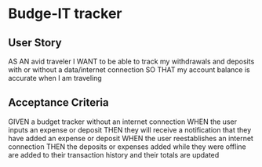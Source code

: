 # Budge-IT tracker

## User Story

AS AN avid traveler
I WANT to be able to track my withdrawals and deposits with or without a data/internet connection
SO THAT my account balance is accurate when I am traveling 
 
## Acceptance Criteria

GIVEN a budget tracker without an internet connection
WHEN the user inputs an expense or deposit
THEN they will receive a notification that they have added an expense or deposit
WHEN the user reestablishes an internet connection
THEN the deposits or expenses added while they were offline are added to their transaction history and their totals are updated
